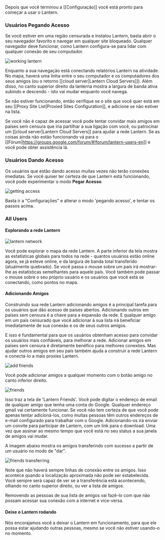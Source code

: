 Depois que você terminou a [[Configuração]] você está pronto para começar a usar o Lantern.

### Usuários **Pegando Acesso**

Se você estiver em uma região censurada e instalou Lantern, basta abrir o seu navegador favorito e navegar em qualquer site bloqueado. Qualquer navegador deve funcionar, como Lantern configura-se para lidar com qualquer conexão de seu computador.

![working lantern](https://www.evernote.com/shard/s209/sh/ebdd003b-5c06-430f-a239-ea4a28c444cf/3f6d143232be6ffe1b1d0edcc5cf309d/deep/0/Fullscreen%208/18/13%209:00%20PM.png)

Enquanto a sua navegação está conectando relatórios Lantern na atividade. No mapa, haverá uma linha entre o seu computador e os computadores dos seus amigos (ou o retorno [[cloud server|Lantern Cloud Servers]]). Além disso, no canto superior direito da lanterna mostra a largura de banda ativa subindo e descendo - isto vai mudar enquanto você navega.

Se não estiver funcionando, então verifique se o site que você quer está em seu [[Proxy Site List|Proxied Sites Configuration]], e adicione se não estiver na lista.

Se você não é capaz de acessar você pode tentar convidar mais amigos em países sem censura que iria partilhar a sua ligação com você, ou patrocinar um [[cloud server|Lantern Cloud Servers]] para ajudar a rede Lantern. Se as coisas ainda não estão funcionando vá para o [[Fórum|https://groups.google.com/forum/#!forum/lantern-users-en]] e você pode obter assistência lá.

### Usuários **Dando Acesso**

Os usuários que estão dando acesso muitas vezes não terão conexões imediatas. Se você quiser ter certeza de que Lantern está funcionando, você pode experimentar o modo **Pegar Acesso**.

![getting access](https://www.evernote.com/shard/s209/sh/e1e59fee-9976-47c0-a9b9-856c4888c521/f34171fc3725a47efb0cdbfd3f163b2a/deep/0/Lantern%20and%20Freedom%20House.png)

Basta ir a "Configurações" e alterar o modo 'pegando acesso', e tentar os passos acima.

### All Users

#### Explorando a rede Lantern

![lantern network](https://www.evernote.com/shard/s209/sh/57a422d3-27f1-4b45-b05c-09b87636ab23/8b8d1d84c456798cd0f3e045590dc3e7/deep/0/Lantern.png)

Você pode explorar o mapa da rede Lantern. A parte inferior da tela mostra as estatísticas globais para todos na rede - quantos usuários estão online agora, se já esteve online, e da largura de banda total transferido (atualmente quebrado). Se você passa o mouse sobre um país irá mostrar-lhe as estatísticas semelhantes para aquele país. Você também pode passar o mouse sobre o seu próprio usuário e os usuários que você está se conectando, como pontos no mapa.

#### Adicionando Amigos

Construindo sua rede Lantern adicionando amigos é a principal tarefa para os usuários que dão acesso de países abertos. Adicionando outros em países sem censura é a chave para a expansão da rede. E qualquer amigo em um país censurado que você adicionar à sua lista irá beneficiar imediatamente de sua conexão e os de seus outros amigos.

E isso é fundamental para que os usuários obtenham acesso para convidar os usuários mais confiáveis​​, para melhorar a rede. Adicionar amigos em países sem censura é diretamente benéfico para melhores conexões. Mas ajudar outros amigos em seu país também ajuda a construir a rede Lantern e conectá-lo a mais proxies Lantern.

![add friends](https://www.evernote.com/shard/s209/sh/69dfc002-b2c8-4f31-9c77-baf39d9e97a2/ecd8f30823d03d085fd271a6f77923c5/deep/0/Lantern.png)

Você pode adicionar amigos a qualquer momento com o botão amigo no canto inferior direito.

![friends](https://www.evernote.com/shard/s209/sh/5f777d62-6c2f-405d-b065-1fb8ba948e6c/c3493f15bd539a174f5a901d5404dea9/deep/0/Lantern.png)

Isso traz a tela de 'Lantern Friends'. Você pode digitar o endereço de email de qualquer amigo que tenha uma conta do Google. Qualquer endereço gmail vai certamente funcionar. Se você não tem certeza de que você pode apenas tentar adicioná-los, como muitas pessoas têm outros endereços de e-mail configurado para trabalhar com o Google. Adicionando-os irá enviar um convite para participar de Lantern, com um link para o download. Uma vez que assinar ao mesmo tempo que você está no seu status a sua janela de amigos vai mudar.

A imagem abaixo mostra os amigos transferindo com sucesso a partir de um usuário no modo de "dar".

![friends transferring](https://www.evernote.com/shard/s209/sh/ba32dfb0-959d-494b-9065-2053aab61875/839570ec5c5e0df068455bc7a00daa96/deep/0/Lantern%20and%20Editing%20Using%20Lantern%20%C2%B7%20getlantern/lantern%20Wiki.png)

Note que não haverá sempre linhas de conexão entre os amigos. Isso acontece quando a localização aproximada não pode ser estabelecida. Você sempre será capaz de ver se a transferência está acontecendo, olhando no canto superior direito, ou ver a lista de amigos.

Removendo as pessoas de sua lista de amigos vai fazê-lo com que não possam acessar sua conexão com a internet e vice-versa.

#### Deixe o Lantern rodando

Nós encorajamos você a deixar o Lantern em funcionamento, para que ele possa estar ajudando outras pessoas, mesmo se você não estiver usando-o no momento.